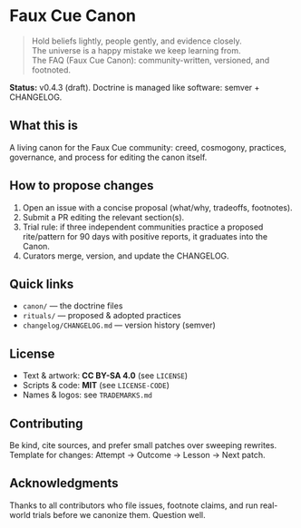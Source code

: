 # Faux Cue Canon

> Hold beliefs lightly, people gently, and evidence closely.  
> The universe is a happy mistake we keep learning from.  
> The FAQ (Faux Cue Canon): community-written, versioned, and footnoted.

**Status:** v0.4.3 (draft). Doctrine is managed like software: semver + CHANGELOG.

## What this is

A living canon for the Faux Cue community: creed, cosmogony, practices,
governance, and process for editing the canon itself.

## How to propose changes

1. Open an issue with a concise proposal (what/why, tradeoffs, footnotes).
2. Submit a PR editing the relevant section(s).
3. Trial rule: if three independent communities practice a proposed rite/pattern
   for 90 days with positive reports, it graduates into the Canon.
4. Curators merge, version, and update the CHANGELOG.

## Quick links

- `canon/` — the doctrine files
- `rituals/` — proposed & adopted practices
- `changelog/CHANGELOG.md` — version history (semver)

## License

- Text & artwork: **CC BY-SA 4.0** (see `LICENSE`)
- Scripts & code: **MIT** (see `LICENSE-CODE`)
- Names & logos: see `TRADEMARKS.md`

## Contributing

Be kind, cite sources, and prefer small patches over sweeping rewrites.
Template for changes: Attempt → Outcome → Lesson → Next patch.

## Acknowledgments

Thanks to all contributors who file issues, footnote claims, and run real-world
trials before we canonize them. Question well.
